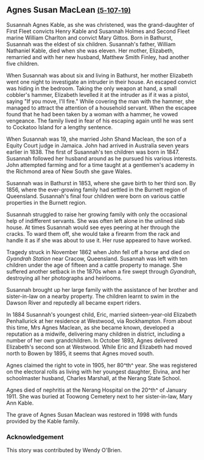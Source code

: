 ## Agnes Susan MacLean <small>[(5‑107‑19)](https://brisbane.discovereverafter.com/profile/31822212 "Go to Memorial Information" )</small>

Susannah Agnes Kable, as she was christened, was the grand-daughter of First Fleet convicts Henry Kable and Susannah Holmes and Second Fleet marine William Charlton and convict Mary Gittos. Born in Bathurst, Susannah was the eldest of six children. Susannah's father, William Nathaniel Kable, died when she was eleven. Her mother, Elizabeth, remarried and with her new husband, Matthew Smith Finley, had another five children.

When Susannah was about six and living in Bathurst, her mother Elizabeth went one night to investigate an intruder in their house. An escaped convict was hiding in the bedroom. Taking the only weapon at hand, a small cobbler's hammer, Elizabeth levelled it at the intruder as if it was a pistol, saying "If you move, I'll fire." While covering the man with the hammer, she managed to attract the attention of a household servant. When the escapee found that he had been taken by a woman with a hammer, he vowed vengeance. The family lived in fear of his escaping again until he was sent to Cockatoo Island for a lengthy sentence.

When Susannah was 19, she married John Shand Maclean, the son of a Equity Court judge in Jamaica. John had arrived in Australia seven years earlier in 1838. The first of Susannah's ten children was born in 1847. Susannah followed her husband around as he pursued his various interests. John attempted farming and for a time taught at a gentlemen's academy in the Richmond area of New South she gave Wales. 

Susannah was in Bathurst in 1853, where she gave birth to her third son. By 1856, where the ever-growing family had settled in the Burnett region of Queensland. Susannah's final four children were born on various cattle properties in the Burnett region.

Susannah struggled to raise her growing family with only the occasional help of indifferent servants. She was often left alone in the unlined slab house. At times Susannah would see eyes peering at her through the cracks. To ward them off, she would take a firearm from the rack and handle it as if she was about to use it. Her ruse appeared to have worked.

Tragedy struck in November 1862 when John fell off a horse and died on *Gyandrah Station* near Cracow, Queensland. Susannah was left with ten children under the age of fifteen and a cattle property to manage. She suffered another setback in the 1870s when a fire swept through *Gyandrah*, destroying all her photographs and heirlooms.

Susannah brought up her large family with the assistance of her brother and sister-in-law on a nearby property. The children learnt to swim in the Dawson River and reputedly all became expert riders.

In 1884 Susannah's youngest child, Eric, married sixteen-year-old Elizabeth Penhallurick at her residence at Westwood, via Rockhampton. From about this time, Mrs Agnes Maclean, as she became known, developed a reputation as a midwife, delivering many children in district, including a number of her own grandchildren. In October 1893, Agnes delivered Elizabeth's second son at Westwood. While Eric and Elizabeth had moved north to Bowen by 1895, it seems that Agnes moved south.

Agnes claimed the right to vote in 1905, her 80^th^ year. She was registered on the electoral rolls as living with her youngest daughter, Elvina, and her schoolmaster husband, Charles Marshall, at the Nerang State School.

Agnes died of nephritis at the Nerang Hospital on the 20^th^ of January 1911. She was buried at Toowong Cemetery next to her sister-in-law, Mary Ann Kable.

The grave of Agnes Susan Maclean was restored in 1998 with funds provided by the Kable family.

### Acknowledgement

This story was contributed by Wendy O'Brien.
